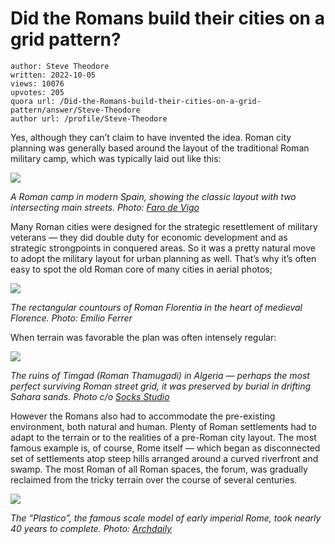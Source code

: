 # Did the Romans build their cities on a grid pattern?

	author: Steve Theodore
	written: 2022-10-05
	views: 10076
	upvotes: 205
	quora url: /Did-the-Romans-build-their-cities-on-a-grid-pattern/answer/Steve-Theodore
	author url: /profile/Steve-Theodore


Yes, although they can’t claim to have invented the idea. Roman city planning was generally based around the layout of the traditional Roman military camp, which was typically laid out like this:

![](https://qph.cf2.quoracdn.net/main-qimg-5e90dbb4cbabd0d69ce15521dbf78778-lq)

_A Roman camp in modern Spain, showing the classic layout with two intersecting main streets. Photo:_ _[Faro de Vigo](https://www.farodevigo.es/ourense/2022/08/10/campamento-romano-aquis-querquennis-vista-73341566.html)_ 

Many Roman cities were designed for the strategic resettlement of military veterans — they did double duty for economic development and as strategic strongpoints in conquered areas. So it was a pretty natural move to adopt the military layout for urban planning as well. That’s why it’s often easy to spot the old Roman core of many cities in aerial photos;

![](https://qph.cf2.quoracdn.net/main-qimg-89bb5ada63393006dad8dd63d1d46406-lq)

_The rectangular countours of Roman Florentia in the heart of medieval Florence. Photo: Emilio Ferrer_ 

When terrain was favorable the plan was often intensely regular:

![](https://qph.cf2.quoracdn.net/main-qimg-0eadde4590e30698b403ff78c1503fe7-lq)

_The ruins of Timgad (Roman Thamugadi) in Algeria — perhaps the most perfect surviving Roman street grid, it was preserved by burial in drifting Sahara sands. Photo c/o_ _[Socks Studio](https://socks-studio.com/2017/06/21/a-perfect-grid-the-roman-town-of-timgad-the-african-pompeii/)_ 

However the Romans also had to accommodate the pre-existing environment, both natural and human. Plenty of Roman settlements had to adapt to the terrain or to the realities of a pre-Roman city layout. The most famous example is, of course, Rome itself — which began as disconnected set of settlements atop steep hills arranged around a curved riverfront and swamp. The most Roman of all Roman spaces, the forum, was gradually reclaimed from the tricky terrain over the course of several centuries.

![](https://qph.cf2.quoracdn.net/main-qimg-321b2a1cd1da4c2d39f5b378e6029db9-lq)

_The “Plastico”, the famous scale model of early imperial Rome, took nearly 40 years to complete. Photo:_ _[Archdaily](https://www.archdaily.com/892031/explore-this-1-250-model-of-ancient-rome-which-took-38-years-to-construct)_ 

